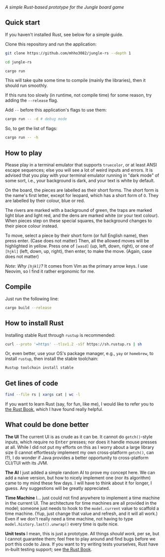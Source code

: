 _A simple Rust-based prototype for the Jungle board game_

## Quick start

If you haven't installed Rust, see below for a simple guide.

Clone this repository and run the application:

```bash
git clone https://github.com/mhho3082/jungle-rs --depth 1

cd jungle-rs

cargo run
```

This will take quite some time to compile (mainly the libraries), then it should run smoothly.

If this runs too slowly (in runtime, not compile time) for some reason, try adding the `--release` flag.

Add `--` before this application's flags to use them:

```bash
cargo run -- -d # debug mode
```

So, to get the list of flags:

```bash
cargo run -- -h
```

## How to play

Please play in a terminal emulator that supports `truecolor`,
or at least ANSI escape sequences; else you will see a lot of
weird inputs and errors. It is advised that you play with your
terminal emulator running in "dark mode" of some sort, i.e.,
your background is dark, and your text is white by default.

On the board, the pieces are labelled as their short forms.
The short form is the name's first letter, except for leopard,
which has a short form of `O`. They are labelled by their colour,
blue or red.

The rivers are marked with a background of green,
the traps are marked light blue and light red,
and the dens are marked white (or your text colour).
When pieces step on these special squares, the background
changes to their piece colour instead.

To move, select a piece by their short form (or full English name),
then press enter. (Case does not matter)
Then, all the allowed moves will be highlighted in yellow.
Press one of `[wasd]` (up, left, down, right),
or one of `[hjkl]` (left, down, up, right),
then enter, to make the move. (Again, case does not matter)

_Note: Why `[hjkl]`?_
It comes from Vim as the primary arrow keys.
I use Neovim, so I find it rather ergonomic for me.

## Compile

Just run the following line:

```bash
cargo build --release
```

## How to install Rust

Installing stable Rust through `rustup` is recommended:

```bash
curl --proto '=https' --tlsv1.2 -sSf https://sh.rustup.rs | sh
```

Or, even better, use your OS's package manager, e.g., `yay` or `homebrew`,
to install `rustup`, then install the stable toolchain:

```bash
Rustup toolchain install stable
```

## Get lines of code

```bash
find --file rs | xargs cat | wc -l
```

If you want to learn Rust (say, for fun, like me),
I would like to refer you to
[the Rust Book](https://doc.rust-lang.org/book/),
which I have found really helpful.

## What could be done better

**The UI**
The current UI is as crude as it can be.
It cannot do `getch()`-style inputs,
which require no <kbd>Enter</kbd> presses;
nor does it handle mouse presses at all.
While I did not put my efforts on this as I worry about
a large library size (I cannot effortlessly implement
my own cross-platform `getch()`, can I?),
I do wonder if Java provides a better opportunity
to cross-platform CLI/TUI with its JVM.

**The AI**
I just added a simple random AI to prove my concept here.
We can add a naive version, but how to nicely implement one
(nor its algorithm) came to my mind these few days.
I will have to think about it for longer, I guess.
Any suggestions will be greatly appreciated.

**Time Machine**
I... just could not find anywhere to implement
a time machine in the current UI.
The architecture for time machines are all provided
in the model; someone just needs to hook to the
`model.current` value to scaffold a time machine.
(Yup, just change that value and refresh, and it will all work.)
Even if we don't really need a time machine,
not having to type `model.history.last().unwrap()`
every time is quite nice.

**Unit tests**
I mean, this is just a prototype.
All things _should work_, per se,
but I cannot guarantee them; feel free to
play around and find bugs before we port this
code to Java. If you want to try writing tests yourselves,
Rust have in-built testing support;
see [the Rust Book](https://doc.rust-lang.org/book/ch11-00-testing.html).
